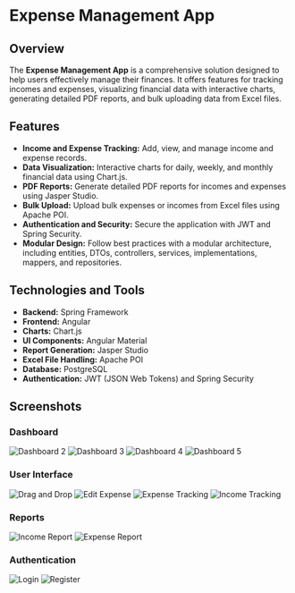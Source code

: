 # Expense Management App

## Overview

The **Expense Management App** is a comprehensive solution designed to help users effectively manage their finances. It offers features for tracking incomes and expenses, visualizing financial data with interactive charts, generating detailed PDF reports, and bulk uploading data from Excel files.

## Features

- **Income and Expense Tracking:** Add, view, and manage income and expense records.
- **Data Visualization:** Interactive charts for daily, weekly, and monthly financial data using Chart.js.
- **PDF Reports:** Generate detailed PDF reports for incomes and expenses using Jasper Studio.
- **Bulk Upload:** Upload bulk expenses or incomes from Excel files using Apache POI.
- **Authentication and Security:** Secure the application with JWT and Spring Security.
- **Modular Design:** Follow best practices with a modular architecture, including entities, DTOs, controllers, services, implementations, mappers, and repositories.

## Technologies and Tools

- **Backend:** Spring Framework
- **Frontend:** Angular
- **Charts:** Chart.js
- **UI Components:** Angular Material
- **Report Generation:** Jasper Studio
- **Excel File Handling:** Apache POI
- **Database:** PostgreSQL
- **Authentication:** JWT (JSON Web Tokens) and Spring Security

## Screenshots

### Dashboard

![Dashboard 2](https://github.com/mahdiJ2001/Expense_Management_App/blob/master/assets/DASH2.png)
![Dashboard 3](https://github.com/mahdiJ2001/Expense_Management_App/blob/master/assets/DASH3.png)
![Dashboard 4](https://github.com/mahdiJ2001/Expense_Management_App/blob/master/Pie1.png)
![Dashboard 5](https://github.com/mahdiJ2001/Expense_Management_App/blob/master/Pie2.png)


### User Interface

![Drag and Drop](https://github.com/mahdiJ2001/Expense_Management_App/blob/master/assets/DRAGDROP.png)
![Edit Expense](https://github.com/mahdiJ2001/Expense_Management_App/blob/master/assets/EDITEXPENSE.png)
![Expense Tracking](https://github.com/mahdiJ2001/Expense_Management_App/blob/master/assets/EXPENSE.png)
![Income Tracking](https://github.com/mahdiJ2001/Expense_Management_App/blob/master/assets/INCOME.png)

### Reports

![Income Report](https://github.com/mahdiJ2001/Expense_Management_App/blob/master/assets/INCOMEREPORT.png)
![Expense Report](https://github.com/mahdiJ2001/Expense_Management_App/blob/master/assets/REPORTEXPENSE.png)

### Authentication

![Login](https://github.com/mahdiJ2001/Expense_Management_App/blob/master/assets/LOGIN.png)
![Register](https://github.com/mahdiJ2001/Expense_Management_App/blob/master/assets/REGISTER.png)
